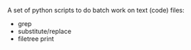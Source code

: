 A set of python scripts to do batch work on text (code) files:
 - grep
 - substitute/replace
 - filetree print
